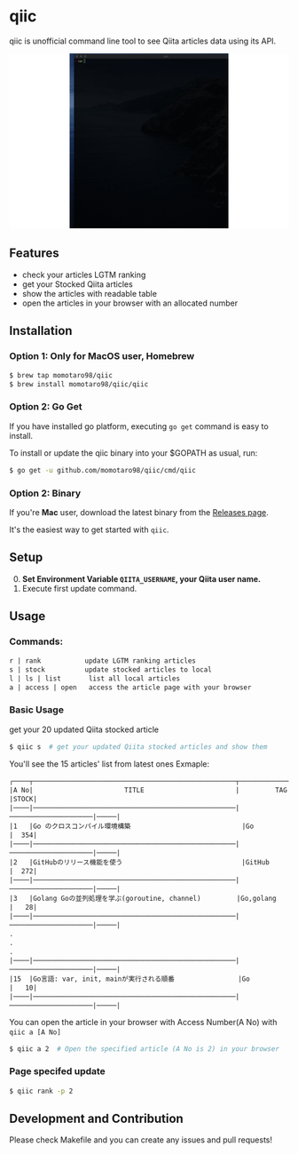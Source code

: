 # qiic

qiic is unofficial command line tool to see Qiita articles data using its API.

![qiic_demo](https://github.com/momotaro98/my-project-images/blob/master/qiic/demo.gif)

## Features

* check your articles LGTM ranking
* get your Stocked Qiita articles
* show the articles with readable table
* open the articles in your browser with an allocated number

## Installation

### Option 1: Only for MacOS user, Homebrew

```
$ brew tap momotaro98/qiic
$ brew install momotaro98/qiic/qiic
```

### Option 2: Go Get
If you have installed go platform, executing `go get` command is easy to install.

To install or update the qiic binary into your $GOPATH as usual, run:

```bash
$ go get -u github.com/momotaro98/qiic/cmd/qiic
```

### Option 2: Binary

If you're **Mac** user, download the latest binary from the [Releases page](https://github.com/momotaro98/qiic/releases).

It's the easiest way to get started with `qiic`.

## Setup

0. **Set Environment Variable `QIITA_USERNAME`, your Qiita user name.**
0. Execute first update command.

## Usage

### Commands:

```
r | rank           update LGTM ranking articles
s | stock          update stocked articles to local
l | ls | list       list all local articles
a | access | open   access the article page with your browser
```

### Basic Usage

get your 20 updated Qiita stocked article

```bash
$ qiic s  # get your updated Qiita stocked articles and show them
```

You'll see the 15 articles' list from latest ones
Exmaple:

```
┌────┬───────────────────────────────────────────────────┬─────────────────────┬─────┐
|A No|                       TITLE                       |         TAG         |STOCK|
|────|───────────────────────────────────────────────────|─────────────────────|─────|
|1   |Go のクロスコンパイル環境構築                            |Go                   |  354|
|────|───────────────────────────────────────────────────|─────────────────────|─────|
|2   |GitHubのリリース機能を使う                              |GitHub               |  272|
|────|───────────────────────────────────────────────────|─────────────────────|─────|
|3   |Golang Goの並列処理を学ぶ(goroutine, channel)         |Go,golang            |   28|
|────|───────────────────────────────────────────────────|─────────────────────|─────|
.
.
.
|────|───────────────────────────────────────────────────|─────────────────────|─────|
|15  |Go言語: var, init, mainが実行される順番                |Go                   |   10|
|────|───────────────────────────────────────────────────|─────────────────────|─────|
```

You can open the article in your browser with Access Number(A No)
with `qiic a [A No]`

```bash
$ qiic a 2  # Open the specified article (A No is 2) in your browser
```

### Page specifed update

```bash
$ qiic rank -p 2
```

## Development and Contribution

Please check Makefile and you can create any issues and pull requests!
